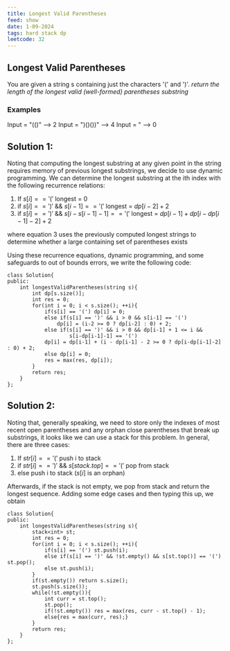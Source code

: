 ```yaml
---
title: Longest Valid Parentheses
feed: show
date: 1-09-2024
tags: hard stack dp
leetcode: 32
---
```


## Longest Valid Parentheses

You are given a string s containing just the characters '(' and ')'.
*return the length of the longest valid (well-formed) parentheses substring*
### Examples
Input = "(()" --> 2
Input = ")()())" --> 4
Input = " --> 0

## Solution 1: 

Noting that computing the longest substring at any given point in the string requires memory of previous longest substrings, we decide to use dynamic programming. We can determine the longest substring at the ith index with the following recurrence relations:

1. If $s[i] == '('$  longest = 0
2. if $s[i] == ')'$  && $s[i-1] == '('$  longest = $dp[i-2] + 2$
3. if $s[i] == ')'$  &&  $s[i - s[i-1] -1] == '('$  longest = $dp[i-1] + dp[i-dp[i-1] - 2] + 2$

where equation 3 uses the previously computed longest strings to determine whether a large containing set of parentheses exists

Using these recurrence equations, dynamic programming, and some safeguards to out of bounds errors, we write the following code:

```
class Solution{
public:
	int longestValidParentheses(string s){
		int dp[s.size()];
		int res = 0;
		for(int i = 0; i < s.size(); ++i){
			if(s[i] == '(') dp[i] = 0;
			else if(s[i] == ')' && i > 0 && s[i-1] == '(') 
				dp[i] = (i-2 >= 0 ? dp[i-2] : 0) + 2;
			else if(s[i] == ')' && i > 0 && dp[i-1] + 1 <= i && 
					s[i-dp[i-1]-1] == '(')
			dp[i] = dp[i-1] + (i - dp[i-1] - 2 >= 0 ? dp[i-dp[i-1]-2] : 0) + 2;
			else dp[i] = 0;
			res = max(res, dp[i]);
		}
		return res;
	}
};
```

## Solution 2:

Noting that, generally speaking, we need to store only the indexes of most recent open parentheses and any orphan close parentheses that break up substrings, it looks like we can use a stack for this problem. In general, there are three cases:

1. If $str[i] == '('$ push i to stack
2. if $str[i] == ')'$  && $s[stack.top] == '('$ pop from stack
3. else push i to stack ($s[i]$ is an orphan)

Afterwards, if the stack is not empty, we pop from stack and return the longest sequence.
Adding some edge cases and then typing this up, we obtain

```
class Solution{
public:
	int longestValidParentheses(string s){
		stack<int> st;
		int res = 0;
		for(int i = 0; i < s.size(); ++i){
			if(s[i] == '(') st.push(i);
			else if(s[i] == ')' && !st.empty() && s[st.top()] == '(') st.pop();
			else st.push(i);
		}
		if(st.empty()) return s.size();
		st.push(s.size());
		while(!st.empty()){
			int curr = st.top();
			st.pop();
			if(!st.empty()) res = max(res, curr - st.top() - 1);
			else{res = max(curr, res);}
		}
		return res;
	}
};
```